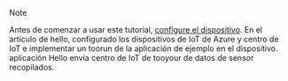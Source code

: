 > [!NOTE]
> Antes de comenzar a usar este tutorial, [configure el dispositivo](../articles/iot-hub/iot-hub-raspberry-pi-kit-node-get-started.md). En el artículo de hello, configurado los dispositivos de IoT de Azure y centro de IoT e implementar un toorun de la aplicación de ejemplo en el dispositivo. aplicación Hello envía centro de IoT de tooyour de datos de sensor recopilados.
